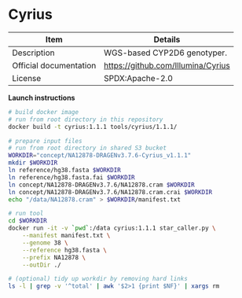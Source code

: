 # Cyrius

|  Item | Details |
|---|---|
|  Description | WGS-based CYP2D6 genotyper. |
| Official documentation | https://github.com/Illumina/Cyrius |
| License | SPDX:Apache-2.0 |

**Launch instructions**

```bash
# build docker image
# run from root directory in this repository
docker build -t cyrius:1.1.1 tools/cyrius/1.1.1/

# prepare input files
# run from root directory in shared S3 bucket
WORKDIR="concept/NA12878-DRAGENv3.7.6-Cyrius_v1.1.1"
mkdir $WORKDIR
ln reference/hg38.fasta $WORKDIR
ln reference/hg38.fasta.fai $WORKDIR
ln concept/NA12878-DRAGENv3.7.6/NA12878.cram $WORKDIR
ln concept/NA12878-DRAGENv3.7.6/NA12878.cram.crai $WORKDIR
echo "/data/NA12878.cram" > $WORKDIR/manifest.txt

# run tool
cd $WORKDIR
docker run -it -v `pwd`:/data cyrius:1.1.1 star_caller.py \
    --manifest manifest.txt \
    --genome 38 \
    --reference hg38.fasta \
    --prefix NA12878 \
    --outDir ./

# (optional) tidy up workdir by removing hard links
ls -l | grep -v '^total' | awk '$2>1 {print $NF}' | xargs rm
```

